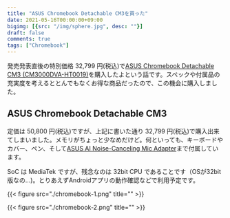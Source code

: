 ```yaml
---
title: "ASUS Chromebook Detachable CM3を買った"
date: 2021-05-16T00:00:00+09:00
bigimg: [{src: "/img/sphere.jpg", desc: ""}]
draft: false
comments: true
tags: ["Chromebook"]
---
```


発売発表直後の特別価格 32,799 円(税込)で[ASUS Chromebook Detachable CM3 (CM3000DVA-HT0019)](https://jp.store.asus.com/store/asusjp/ja_JP/pd/productID.5497772100)を購入したよという話です。スペックや付属品の充実度を考えるととんでもなくお得な商品だったので、この機会に購入しました。

<!--more-->

## ASUS Chromebook Detachable CM3

定価は 50,800 円(税込)ですが、上記に書いた通り 32,799 円(税込)で購入出来てしまいました。メモリがちょっと少なめだけど。何といっても、キーボードやカバー、ペン、そして[ASUS AI Noise-Canceling Mic Adapter](https://www.asus.com/jp/Accessories/Streaming-Kits/All-series/AI-Noise-Canceling-Mic-Adapter/)まで付属しています。

SoC は MediaTek ですが、残念なのは 32bit CPU であることです（OSが32bit版なの…)。とりあえずAndroidアプリの動作確認などで利用予定です。

{{< figure src="./chromebook-1.png" title="" >}}

{{< figure src="./chromebook-2.png" title="" >}}
